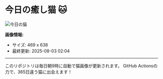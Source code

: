 # 今日の癒し猫 🐱

![今日の猫](https://cdn2.thecatapi.com/images/MTgxNTQwNQ.jpg)

**画像情報:**
- サイズ: 469 x 638
- 最終更新: 2025-08-03 02:04

---

このリポジトリは毎日朝9時に自動で猫画像が更新されます。
GitHub Actionsの力で、365日違う猫に出会えます！
